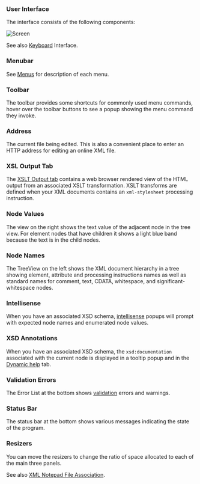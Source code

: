 
### User Interface

The interface consists of the following components:

![Screen](../assets/images/screen.png)

See also [Keyboard](keyboard.md) Interface.

### Menubar
See [Menus](menus.md) for description of each menu.

### Toolbar
The toolbar provides some shortcuts for commonly used menu commands, hover over the toolbar buttons to see a popup
showing the menu command they invoke.

### Address
The current file being edited. This is also a convenient place to enter an HTTP address for editing an online XML file.

### XSL Output Tab
The [XSLT Output tab](xslt.md) contains a web browser rendered view of the HTML output from an associated XSLT
transformation. XSLT transforms are defined when your XML documents contains an `xml-stylesheet` processing instruction.

### Node Values
The view on the right shows the text value of the adjacent node in the tree view. For element nodes that have children
it shows a light blue band because the text is in the child nodes.

### Node Names
The TreeView on the left shows the XML document hierarchy in a tree showing element, attribute and processing
instructions names as well as standard names for comment, text, CDATA, whitespace, and significant-whitespace nodes.

### Intellisense
When you have an associated XSD schema, [intellisense](intellisense.md) popups will prompt with expected node names and
enumerated node values.

### XSD Annotations
When you have an associated XSD schema, the `xsd:documentation` associated with the current node is displayed in a
tooltip popup and in the [Dynamic help](dynamic.md) tab.

### Validation Errors
The Error List at the bottom shows [validation](validation.md) errors and warnings.

### Status Bar
The status bar at the bottom shows various messages indicating the state of the program.

### Resizers
You can move the resizers to change the ratio of space allocated to each of the main three panels.

See also [XML Notepad File Association](fileassociation.md).
